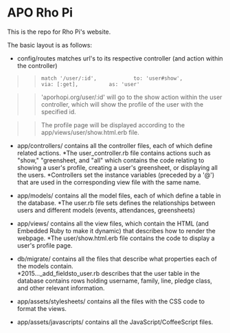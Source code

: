 # APO Rho Pi #

This is the repo for Rho Pi's website.

The basic layout is as follows:

* config/routes matches url's to its respective controller (and action within
  the controller)

>>`match '/user/:id',            to: 'user#show',          via: [:get],          as: 'user'`

>>'aporhopi.org/user/:id' will go to the show action within the user controller, which
>>will show the profile of the user with the specified id. 

>>The profile page
>>will be displayed according to the app/views/user/show.html.erb file.

* app/controllers/ contains all the controller files, each of which define
  related actions.
    *The user_controller.rb file contains actions such as "show," "greensheet,
    and "all" which contains the code relating to showing a user's profile,
    creating a user's greensheet, or displaying all the users.
    *Controllers set the instance variables (preceded by a '@') that are used in
    the corresponding view file with the same name.

* app/models/ contains all the model files, each of which define a table in the
  database.
    *The user.rb file sets defines the relationships between users and different
    models (events, attendances, greensheets)

* app/views/ contains all the view files, which contain the HTML (and Embedded
  Ruby to make it dynamic) that describes how to render the webpage.
    *The user/show.html.erb file contains the code to display a user's profile
    page.

* db/migrate/ contains all the files that describe what properties each of the
  models contain.     
    *2015..._add_fieldsto_user.rb describes that the user table in the database
    contains rows holding username, family, line, pledge class, and other
    relevant information.

* app/assets/stylesheets/ contains all the files with the CSS code to format the
  views.

* app/assets/javascripts/ contains all the JavaScript/CoffeeScript files.